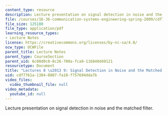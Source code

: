 ```yaml
---
content_type: resource
description: Lecture presentation on signal detection in noise and the matched filter.
file: /courses/16-36-communication-systems-engineering-spring-2009/cdf7761a13840807fa10f757694dda7b_MIT16_36s09_lec08_09.pdf
file_size: 125180
file_type: application/pdf
learning_resource_types:
- Lecture Notes
license: https://creativecommons.org/licenses/by-nc-sa/4.0/
ocw_type: OCWFile
parent_title: Lecture Notes
parent_type: CourseSection
parent_uid: 6c00d0c0-8c26-700a-fca9-116840d49121
resourcetype: Document
title: "Lectures 8 \u2013 9: Signal Detection in Noise and the Matched Filter"
uid: cdf7761a-1384-0807-fa10-f757694dda7b
video_files:
  video_thumbnail_file: null
video_metadata:
  youtube_id: null
---
```

Lecture presentation on signal detection in noise and the matched filter.